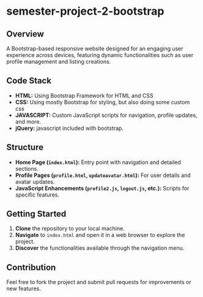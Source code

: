 # semester-project-2-bootstrap

## Overview
A Bootstrap-based responsive website designed for an engaging user experience across devices, featuring dynamic functionalities such as user profile management and listing creations.

## Code Stack
- **HTML:** Using Bootstrap Framework for HTML and CSS
- **CSS:** Using mostly Bootstrap for styling, but also doing some custom css
- **JAVASCRIPT:** Custom JavaScript scripts for navigation, profile updates, and more.
- **jQuery:** javascript included with bootstrap.

## Structure
- **Home Page (`index.html`):** Entry point with navigation and detailed sections.
- **Profile Pages (`profile.html`, `updateavatar.html`):** For user details and avatar updates.
- **JavaScript Enhancements (`profile2.js`, `logout.js`, etc.):** Scripts for specific features.

## Getting Started
1. **Clone** the repository to your local machine.
2. **Navigate** to `index.html` and open it in a web browser to explore the project.
3. **Discover** the functionalities available through the navigation menu.

## Contribution
Feel free to fork the project and submit pull requests for improvements or new features.
